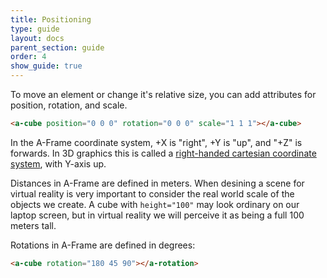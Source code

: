 ```yaml
---
title: Positioning
type: guide
layout: docs
parent_section: guide
order: 4
show_guide: true
---
```


To move an element or change it's relative size, you can add attributes for position, rotation, and scale.

```html
<a-cube position="0 0 0" rotation="0 0 0" scale="1 1 1"></a-cube>
```

In the A-Frame coordinate system, +X is "right", +Y is "up", and "+Z" is forwards. In 3D graphics this is called a [right-handed cartesian coordinate system](https://wikipedia.org/wiki/Cartesian_coordinate_system), with Y-axis up.

Distances in A-Frame are defined in meters. When desining a scene for virtual reality is very important to consider the real world scale of the objects we create. A cube with `height="100"` may look ordinary on our laptop screen, but in virtual reality we will perceive it as being a full 100 meters tall. 

Rotations in A-Frame are defined in degrees:

```html
<a-cube rotation="180 45 90"></a-rotation>
```
